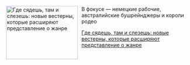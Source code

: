 <!--2025-06-14 19:15:51-->
<div class="yb">
  <div class="rss kino_teatr"><a href="https://www.kino-teatr.ru/blog/y2025/6-14/1610/" title="Где сядешь, там и слезешь: новые вестерны, которые расширяют представление о жанре"><img src="https://www.kino-teatr.ru/blog/0/1/1610/poster.jpg" width="196" height="147" align="left" hspace="5" style="margin: 0px 10px 0px 5px" alt="Где сядешь, там и слезешь: новые вестерны, которые расширяют представление о жанре"/></a>В фокусе — немецкие рабочие, австралийские бушрейнджеры и короли родео <p class="titl"><a href="https://www.kino-teatr.ru/blog/y2025/6-14/1610/">Где сядешь, там и слезешь: новые вестерны, которые расширяют представление о жанре</a></p></div>
</div>
